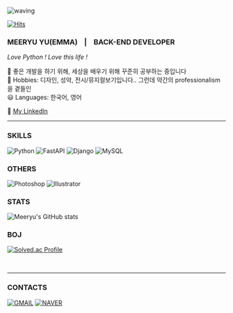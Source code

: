 ![waving](https://capsule-render.vercel.app/api?type=waving&height=200&text=EMMA♛&fontAlign=80&fontAlignY=40&color=gradient)

</i> [![Hits](https://hits.seeyoufarm.com/api/count/incr/badge.svg?url=https%3A%2F%2Fgithub.com%2Fmquat&count_bg=%23F9B948&title_bg=%233A6CE5&icon=&icon_color=%23E7E7E7&title=hits&edge_flat=false)](https://hits.seeyoufarm.com)
### MEERYU YU(EMMA) &nbsp;&nbsp; | &nbsp;&nbsp;    BACK-END DEVELOPER &nbsp; 

<i> Love Python ! Love this life !</i>

🌱 좋은 개발을 하기 위해, 세상을 배우기 위해 꾸준히 공부하는 중입니다 <br/>
🎈 Hobbies: 디자인, 성악, 전시/뮤지컬보기입니다.. 그런데 약간의 professionalism을 곁들인 <br/>
😃 Languages: 한국어, 영어 <br/>

🔗 [My LinkedIn](https://www.linkedin.com/in/%EB%AF%B8%EB%A5%98-%EB%A5%98-80544015b/)

---

<!--
**mquat/mquat** is a ✨ _special_ ✨ repository because its `README.md` (this file) appears on your GitHub profile.

Here are some ideas to get you started:

- 🔭 I’m currently working on ...
- 🌱 I’m currently learning ...
- 👯 I’m looking to collaborate on ...
- 🤔 I’m looking for help with ...
- 💬 Ask me about ...
- 📫 How to reach me: ...
- 😄 Pronouns: ...
- ⚡ Fun fact: ...

-->


### SKILLS

![Python](https://img.shields.io/badge/Python-3776AB.svg?&style=for-the-badge&logo=Python&logoColor=white)
![FastAPI](https://img.shields.io/badge/FastApi-009688.svg?&style=for-the-badge&logo=FastAPI&logoColor=white)
![Django](https://img.shields.io/badge/Django-092E20.svg?&style=for-the-badge&logo=Django&logoColor=white)
![MySQL](https://img.shields.io/badge/MySQL-4479A1.svg?&style=for-the-badge&logo=MySQL&logoColor=white)
<!--![AWS](https://img.shields.io/badge/AWS-232F3E.svg?&style=for-the-badge&logo=AmazonAWS&logoColor=white)-->
<!--![Postman](https://img.shields.io/badge/Postman-FF6C37.svg?&style=for-the-badge&logo=Postman&logoColor=white)-->
<!--![HTML5](https://img.shields.io/badge/HTML5-E34F26.svg?&style=for-the-badge&logo=HTML5&logoColor=white)-->
<!--![CSS](https://img.shields.io/badge/CSS3-1572B6.svg?&style=for-the-badge&logo=CSS3&logoColor=white)-->

<!--![Git](https://img.shields.io/badge/Git-F05032.svg?&style=for-the-badge&logo=Git&logoColor=white)-->
<!--![GitHub](https://img.shields.io/badge/GitHub-181717.svg?&style=for-the-badge&logo=GitHub&logoColor=white)-->
<!--![Visual Studio Code](https://img.shields.io/badge/Visual&nbsp;Studio&nbsp;Code-007ACC.svg?&style=for-the-badge&logo=VisualStudioCode&logoColor=white)-->
<!--![Slack](https://img.shields.io/badge/Slack-4A154B.svg?&style=for-the-badge&logo=Slack&logoColor=white)-->
<!--![Notion](https://img.shields.io/badge/Notion-000000.svg?&style=for-the-badge&logo=Notion&logoColor=white)-->


### OTHERS
![Photoshop](https://img.shields.io/badge/Photoshop-31A8FF.svg?&style=for-the-badge&logo=AdobePhotoshop&logoColor=white)
![Illustrator](https://img.shields.io/badge/Illustrator-FF9A00.svg?&style=for-the-badge&logo=AdobeIllustrator&logoColor=white)
<!--![Excel](https://img.shields.io/badge/Excel-217346.svg?&style=for-the-badge&logo=MicrosoftExcel&logoColor=white)-->
<!--![PowerPoint](https://img.shields.io/badge/PowerPoint-B7472A.svg?&style=for-the-badge&logo=MicrosoftPowerPoint&logoColor=white)-->
<!--![Word](https://img.shields.io/badge/Word-2B579A.svg?&style=for-the-badge&logo=MicrosoftWord&logoColor=white)-->


### STATS 
![Meeryu's GitHub stats](https://github-readme-stats.vercel.app/api?username=mquat&theme=cobalt1&show_icons=true)

### BOJ 
[![Solved.ac Profile](http://mazassumnida.wtf/api/v2/generate_badge?boj=meeryuyu)](https://solved.ac/meeryuyu/)

<br/>


---

### CONTACTS
[![GMAIL](https://img.shields.io/badge/Gmail-EA4335.svg?&style=for-the-badge&logo=Gmail&logoColor=white&link=mailto:meeryuyu@gmail.com)](mailto:meeryuyu@gmail.com)
[![NAVER](https://img.shields.io/badge/Naver-03C75A.svg?&style=for-the-badge&logo=Naver&logoColor=white&link=mailto:meeryuyu@naver.com)](mailto:meeryuyu@naver.com)
